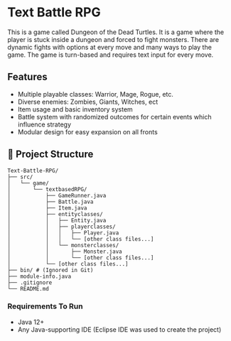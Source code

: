 # Text Battle RPG

This is a game called Dungeon of the Dead Turtles. It is a game where the player is stuck inside a dungeon and forced to fight monsters. There are dynamic fights with options at every move and many ways to play the game. The game is turn-based and requires text input for every move.
## Features

- Multiple playable classes: Warrior, Mage, Rogue, etc.
- Diverse enemies: Zombies, Giants, Witches, ect
- Item usage and basic inventory system
- Battle system with randomized outcomes for certain events which influence strategy
- Modular design for easy expansion on all fronts

## 📁 Project Structure

```
Text-Battle-RPG/
├── src/
│   └── game/
│       └── textbasedRPG/
│           ├── GameRunner.java
│           ├── Battle.java
│           ├── Item.java
│           ├── entityclasses/
│           │   ├── Entity.java
│           │   ├── playerclasses/
│           │   │   ├── Player.java
│           │   │   └── [other class files...]
│           │   └── monsterclasses/
│           │       ├── Monster.java
│           │       └── [other class files...]
│           └── [other class files...]
├── bin/ # (Ignored in Git)
├── module-info.java
├── .gitignore
└── README.md
```

### Requirements To Run
- Java 12+
- Any Java-supporting IDE (Eclipse IDE was used to create the project)

